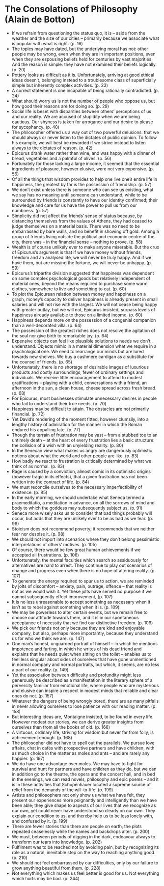# The Consolations of Philosophy (Alain de Botton)
* If we refrain from questioning the status quo, it is – aside from the weather and the size of our cities – primarily because we associate what is popular with what is right. (p. 16)
* The topics may have dated, but the underlying moral has not: other people may be wrong, even when they are in important positions, even when they are espousing beliefs held for centuries by vast majorities. And the reason is simple: they have not examined their beliefs logically. (p. 20)
* Pottery looks as difficult as it is. Unfortunately, arriving at good ethical ideas doesn’t, belonging instead to a troublesome class of superficially simple but inherently complex activities. (p. 23)
* A correct statement is one incapable of being rationally contradicted. (p. 24)
* What should worry us is not the number of people who oppose us, but how good their reasons are for doing so. (p. 29)
* Social life is beset with disparities between others’ perceptions of us and our reality. We are accused of stupidity when we are being cautious. Our shyness is taken for arrogance and our desire to please for sycophancy. (p. 40)
* The philosopher offered us a way out of two powerful delusions: that we should always or never listen to the dictates of public opinion. To follow his example, we will best be rewarded if we strive instead to listen always to the dictates of reason. (p. 42)
* Epicurus drank water rather than wine, and was happy with a dinner of bread, vegetables and a palmful of olives. (p. 56)
* Fortunately for those lacking a large income, it seemed that the essential ingredients of pleasure, however elusive, were not very expensive. (p. 56)
* Of all the things that wisdom provides to help one live one’s entire life in happiness, the greatest by far is the possession of friendship. (p. 57)
* We don’t exist unless there is someone who can see us existing, what we say has no meaning until someone can understand, while to be surrounded by friends is constantly to have our identity confirmed; their knowledge and care for us have the power to pull us from our numbness. (p. 57)
* Simplicity did not affect the friends’ sense of status because, by distancing themselves from the values of Athens, they had ceased to judge themselves on a material basis. There was no need to be embarrassed by bare walls, and no benefit in showing off gold. Among a group of friends living outside the political and economic centre of the city, there was – in the financial sense – nothing to prove. (p. 58)
* Wealth is of course unlikely ever to make anyone miserable. But the crux of Epicurus’s argument is that if we have money without friends, freedom and an analysed life, we will never be truly happy. And if we have them, but are missing the fortune, we will never be unhappy. (p. 59)
* Epicurus’s tripartite division suggested that happiness was dependent on some complex psychological goods but relatively independent of material ones, beyond the means required to purchase some warm clothes, somewhere to live and something to eat. (p. 60)
* To plot the Epicurean relation between money and happiness on a graph, money’s capacity to deliver happiness is already present in small salaries and will not rise with the largest. We will not cease being happy with greater outlay, but we will not, Epicurus insisted, surpass levels of happiness already available to those on a limited income. (p. 60)
* Happiness depends more on the possession of a congenial companion than a well-decorated villa. (p. 64)
* The possession of the greatest riches does not resolve the agitation of the soul nor give birth to remarkable joy. (p. 64)
* Expensive objects can feel like plausible solutions to needs we don’t understand. Objects mimic in a material dimension what we require in a psychological one. We need to rearrange our minds but are lured towards new shelves. We buy a cashmere cardigan as a substitute for the counsel of friends. (p. 65)
* Unfortunately, there is no shortage of desirable images of luxurious products and costly surroundings, fewer of ordinary settings and individuals. We receive little encouragement to attend to modest gratifications – playing with a child, conversations with a friend, an afternoon in the sun, a clean house, cheese spread across fresh bread. (p. 68)
* For Epicurus, most businesses stimulate unnecessary desires in people who fail to understand their true needs, (p. 70)
* Happiness may be difficult to attain. The obstacles are not primarily financial. (p. 72)
* Yet David’s rendering of the moment fitted, however clumsily, into a lengthy history of admiration for the manner in which the Roman endured his appalling fate. (p. 77)
* Though the terrain of frustration may be vast – from a stubbed toe to an untimely death – at the heart of every frustration lies a basic structure: the collision of a wish with an unyielding reality. (p. 80)
* In the Senecan view what makes us angry are dangerously optimistic notions about what the world and other people are like. (p. 83)
* How badly we react to frustration is critically determined by what we think of as normal. (p. 83)
* Rage is caused by a conviction, almost comic in its optimistic origins (however tragic in its effects), that a given frustration has not been written into the contract of life. (p. 84)
* We must reconcile ourselves to the necessary imperfectibility of existence. (p. 85)
* In the early morning, we should undertake what Seneca termed a praemeditatio, a meditation in advance, on all the sorrows of mind and body to which the goddess may subsequently subject us. (p. 91)
* Seneca more wisely asks us to consider that bad things probably will occur, but adds that they are unlikely ever to be as bad as we fear. (p. 96)
* Stoicism does not recommend poverty; it recommends that we neither fear nor despise it. (p. 98)
* We should not import into scenarios where they don’t belong pessimistic interpretations of others’ motives. (p. 105)
* Of course, there would be few great human achievements if we accepted all frustrations. (p. 106)
* Unfortunately, the mental faculties which search so assiduously for alternatives are hard to arrest. They continue to play out scenarios of change and progress even when there is no hope of altering reality. (p. 107)
* To generate the energy required to spur us to action, we are reminded by jolts of discomfort – anxiety, pain, outrage, offence – that reality is not as we would wish it. Yet these jolts have served no purpose if we cannot subsequently effect improvement, (p. 107)
* It is no less unreasonable to accept something as necessary when it isn’t as to rebel against something when it is. (p. 109)
* We may be powerless to alter certain events, but we remain free to choose our attitude towards them, and it is in our spontaneous acceptance of necessity that we find our distinctive freedom. (p. 109)
* We pick our friends not only because they are kind and enjoyable company, but also, perhaps more importantly, because they understand us for who we think we are. (p. 147)
* One man’s honest, unguarded portrait of himself – in which he mentions impotence and farting, in which he writes of his dead friend and explains that he needs quiet when sitting on the toilet – enables us to feel less singular about sides of ourselves that have gone unmentioned in normal company and normal portraits, but which, it seems, are no less a part of our reality. (p. 149)
* Yet the association between difficulty and profundity might less generously be described as a manifestation in the literary sphere of a perversity familiar from emotional life, where people who are mysterious and elusive can inspire a respect in modest minds that reliable and clear ones do not. (p. 157)
* Whatever the dangers of being wrongly bored, there are as many pitfalls in never allowing ourselves to lose patience with our reading matter. (p. 158)
* But interesting ideas are, Montaigne insisted, to be found in every life. However modest our stories, we can derive greater insights from ourselves than from all the books of old. (p. 166)
* A virtuous, ordinary life, striving for wisdom but never far from folly, is achievement enough. (p. 168)
* The philosopher did not have to spell out the parallels. We pursue love affairs, chat in cafés with prospective partners and have children, with as much choice in the matter as moles and ants – and are rarely any happier. (p. 197)
* We do have one advantage over moles. We may have to fight for survival and hunt for partners and have children as they do, but we can in addition go to the theatre, the opera and the concert hall, and in bed in the evenings, we can read novels, philosophy and epic poems – and it is in these activities that Schopenhauer located a supreme source of relief from the demands of the will-to-life. (p. 199)
* Artists and philosophers not only show us what we have felt, they present our experiences more poignantly and intelligently than we have been able; they give shape to aspects of our lives that we recognize as our own, yet could never have understood so clearly on our own. They explain our condition to us, and thereby help us to be less lonely with, and confused by it. (p. 199)
* There are fewer stories than there are people on earth, the plots repeated ceaselessly while the names and backdrops alter. (p. 200)
* We must, between periods of digging in the dark, endeavour always to transform our tears into knowledge. (p. 202)
* Fulfilment was to be reached not by avoiding pain, but by recognizing its role as a natural, inevitable step on the way to reaching anything good. (p. 210)
* We should not feel embarrassed by our difficulties, only by our failure to grow anything beautiful from them. (p. 228)
* Not everything which makes us feel better is good for us. Not everything which hurts may be bad. (p. 244)